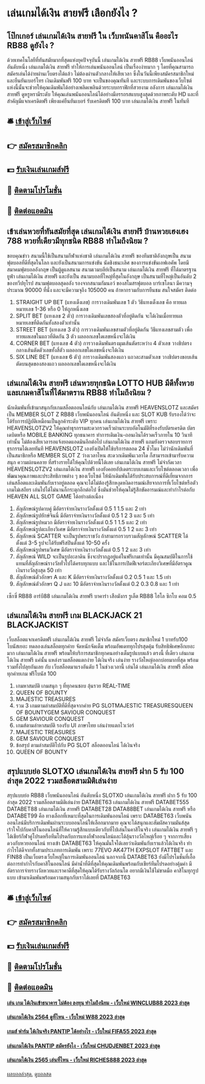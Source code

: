 # เล่นเกมได้เงิน สายฟรี เลือกยังไง ?
## โป๊กเกอร์ เล่นเกมได้เงิน สายฟรี ใน เว็บพนันคาสิโน คืออะไร RB88 ดูยังไง ?
ด้วยเทคโนโลยีที่ทันสมัยมากที่สุดแห่งยุคปัจจุบันนี้ เล่นเกมได้เงิน สายฟรี RB88 เว็บพนันออนไลน์ อันดับหนึ่ง เล่นเกมได้เงิน สายฟรี ทำให้การเล่นพนันออนไลน์ เป็นเรื่องง่ายมาก ๆ โดยที่คุณสามารถสมัครเล่นได้ง่ายผ่านเว็บตรงได้แล้ว ไม่ต้องผ่านตัวกลางให้เสียเวลา ซึ่งในวันนี้เพียงสมัครสมาชิกใหม่และยืนยันเบอร์โทร เงินเดิมพันฟรี 100 บาท จะเป็นของคุณทันที และระบบการเดิมพันของเว็บไซต์แห่งนี้นั้นจะช่วยให้คุณเดิมพันได้อย่างเพลิดเพลินด้วยระบบกราฟิกที่สวยงาม อลังการ เล่นเกมได้เงิน สายฟรี ดูหรูหรามีระดับ ให้คุณเล่นพนันออนไลน์ได้อย่างมีอรรถรสแบบสูงสุดด้วยภาพระดับ HD และที่สำคัญมีแจกเครดิตฟรี เพียงแค่ยืนยันเบอร์ รับเครดิตฟรี 100 บาท เล่นเกมได้เงิน สายฟรี ในทันที

## 🛎 [เข้าสู่เว็บไซต์](https://bit.ly/3SdLNi2)
## 👉 [สมัครสมาชิกคลิก](https://bit.ly/3SdLNi2)
## 💵 [รับเงินเล่นเกมส์ฟรี](https://bit.ly/3dyRKHj)
## 👑 [ติดตามโปรโมชั่น](https://bit.ly/3dyRKHj)
## 📱 [ติดต่อแอดมิน](https://bit.ly/3dyRKHj)

## เข้าเล่นหวยที่ทันสมัยที่สุด เล่นเกมได้เงิน สายฟรี บ้านหวยเฮงเฮง 788 หวยที่เดียวมีทุกชนิด RB88 ทำไมถึงนิยม ?
ขอบคุณข่าว
สนามนี้ใช้เป็นสนามกีฬาแห่งชาติ เล่นเกมได้เงิน สายฟรี ของทีมชาติอังกฤษเป็น สนามฟุตบอลที่ดีที่สุดในโลก และยังเป็นสนามการแข่งขัน นัดชิงชนะเลิศ ของการแข่งขันเอฟเอคัพ โดยมีสมาคมฟุตบอลอังกฤษ เป็นผู้ดูแลสนาม
สนามเวมบลีย์เป็นสนาม เล่นเกมได้เงิน สายฟรี ที่ได้มาตรฐานยูฟ่า เล่นเกมได้เงิน สายฟรี และยังเป็น สนามบอลที่ใหญ่ที่สุดในอังกฤษ เป็นสนามที่ใหญ่เป็นอันดับ 2 ของทวีปยุโรป สนามฟุตบอลสุดอลัง รองจากสนามกัมนอว์ ของสโมสรฟุตบอล บาร์เซโลนา มีความจุประมาณ 90000 ที่นั่ง และจะมีความจุถึง 105000 คน ถ้าหากรวมกับการยืนชม
สนใจสมัคร ติดต่อ
1. STRAIGHT UP BET (แทงเต็งเลข) การวางเดิมพันเลข 1 ตัว วิธีแทงเต็งเลข คือ ทายผลหมายเลข 1-36 หรือ 0 ให้ถูกหนึ่งเลข
2. SPLIT BET (แทงเลข 2 ตัว) การวางเดิมพันเลขสองตัวที่อยู่ติดกัน จะได้เงินเมื่อทายผลหมายเลขที่ติดกันทั้งสองตัวเท่านั้น
3. STREET BET (แทงเลข 3 ตัว) การวางเดิมพันเลขสามตัวที่อยู่ติดกัน วิธีแทงเลขสามตัว เพื่อทายผลเลขในแถวที่ติดกัน 3 ตัว ผลออกเลขใดเลขหนึ่งจะได้เงิน
4. CORNER BET (แทงเลข 4 ตัว) การวางเดิมพันตรงมุมเส้นตัดระหว่าง 4 ตัวเลข วางชิปตรงกลางเส้นตัดตัวเลขทั้งสี่ตัว ผลออกเลขใดเลขหนึ่งจะได้เงิน
5. SIX LINE BET (แทงเลข 6 ตัว) การวางเดิมพันสองแถว แถวละสามตัวเลข วางชิปตรงขอบเส้นตัดบนสุดของสองแถว ผลออกเลขใดเลขหนึ่งจะได้เงิน

## เล่นเกมได้เงิน สายฟรี เล่นหวยทุกชนิด LOTTO HUB มีดีทั้งหวย และเกมคาสิโนที่ได้มาตราน RB88 ทำไมถึงนิยม ?
นักเดิมพันที่เข้ามาสนุกกับเกมสล็อตออนไลน์กับ เล่นเกมได้เงิน สายฟรี HEAVENSLOTZ และสมัครเป็น MEMBER SLOT Z RB88 เว็บพนันออนไลน์ อันดับหนึ่ง และ SLOT KUB รับรองได้ว่าจะได้รับการปฏิบัติเหมือนเป็นลูกค้าระดับ VIP ทุกคน เล่นเกมได้เงิน สายฟรี เพราะ HEAVENSLOTZV2 ให้คุณทำธุรกรรมสะดวกรวดเร็วผ่านระบบอัตโนมัติที่รองรับบัตรเครดิต บัตรเดบิตหรือ MOBILE BANKING ทุกธนาคาร ทำการเติมเงิน-ถอนเงินได้รวดเร็วภายใน 10 วินาทีเท่านั้น ไม่ต้องเสียเวลารอแจ้งยอดแอดมินอีกต่อไป เล่นเกมได้เงิน สายฟรี แถมยังตรวจสอบรายการธุรกรรมได้เลยทันที
HEAVENSLOTZ เองยังเปิดให้ใช้บริการตลอด 24 ชั่วโมง ไม่ว่านักเดิมพันที่เป็นสมาชิกหรือ MEMBER SLOT Z ว่างเวลาไหน สะดวกเดิมพันเวลาใด ก็สามารถเข้ามารับความสนุก ความผ่อนคลาย ที่สร้างรายได้ให้คุณไปด้วยนี้ได้เลย เล่นเกมได้เงิน สายฟรี ไม่จำกัดเวลา HEAVENSLOTZV2 เล่นเกมได้เงิน สายฟรี เองยังคอยอัปเดตระบบเกมและเว็บไซต์ตลอดเวลา เพื่อพัฒนาคุณภาพและประสิทธิภาพต่าง ๆ ของเว็บไซต์ ให้นักเดิมพันได้รับประสบการณ์ที่ดีเยี่ยมจากการเล่นสล็อตและเดิมพันกับเราอยู่ตลอด คุณจะได้ไม่ต้องรู้สึกหงุดหงิดอารมณ์เสียจากการที่เว็บไซต์หรือตัวเกมไม่เสถียร เล่นไปได้ไม่นานก็กระตุกอีกต่อไป ซึ่งมันช่วยให้คุณไม่รู้สึกขัดอารมณ์และทำกำไรต่อกับ HEAVEN ALL SLOT GAME ได้อย่างต่อเนื่อง
1. สัญลักษณ์รูปดาบคู่ มีอัตราจ่ายเงินรางวัลตั้งแต่ 0.5 1 1.5 และ 2 เท่า
2. สัญลักษณ์รูปยักษ์จินนี่ มีอัตราจ่ายเงินรางวัลตั้งแต่ 0.5 1 2 3 และ 5 เท่า
3. สัญลักษณ์รูปหมวก มีอัตราจ่ายเงินรางวัลตั้งแต่ 0.5 1 1.5 และ 2 เท่า
4. สัญลักษณ์รูปตะเกียงวิเศษ มีอัตราจ่ายเงินรางวัลตั้งแต่ 0.5 1 2 และ 3 เท่า
5. สัญลักษณ์ SCATTER จะเป็นรูปพระราชวัง ถ้าสามารถรวบรวมสัญลักษณ์ SCATTER ได้ตั้งแต่ 3-5 รูปจะได้รับฟรีสปินตั้งแต่ 10-50 ครั้ง
6. สัญลักษณ์รูปพรมวิเศษ มีอัตราจ่ายเงินรางวัลตั้งแต่ 0.5 1 2 และ 3 เท่า
7. สัญลักษณ์ WILD จะเป็นรูปอะลาดิน ซึ่งจะปรากฏอยู่แค่ในฟรีเกมเท่านั้น มีคุณสมบัติในการใช้แทนที่สัญลักษณ์รางวัลทั่วไปได้ครบทุกแบบ และใช้ในการเปิดฟีเจอร์ตะเกียงวิเศษที่มีอัตราคูณเงินรางวัลสูงสุด 50 เท่า
8. สัญลักษณ์ตัวอักษร A และ K มีอัตราจ่ายเงินรางวัลตั้งแต่ 0.2 0.5 1 และ 1.5 เท่า
9. สัญลักษณ์ตัวอักษร Q J และ 10 มีอัตราจ่ายเงินรางวัลตั้งแต่ 0.2 0.3 0.8 และ 1 เท่า

เซ็กซี่ RB88 อาร์บี88 เล่นเกมได้เงิน สายฟรี บาคาร่า เสือมังกร รูเล็ต RB88 ไฮโล ซิกโบ คอม 0.5

## เล่นเกมได้เงิน สายฟรี ​เกม BLACKJACK 21 BLACKJACKIST
เว็บสล็อตแจกเครดิตฟรี เล่นเกมได้เงิน สายฟรี ไม่จำกัด สมัครเว็บตรง สมาชิกใหม่ 1 บาทรับ100 โบนัสเยอะ ทดลองเล่นสล็อตทุกค่าย จัดหนักจัดเต็ม พร้อมอัพเดททุกโปรสุดคุ้ม รับสิทธิพิเศษอีกเยอะมาก เล่นเกมได้เงิน สายฟรี พร้อมให้บริการสมาชิกทุกคนอย่างเต็มรูปแบบแล้ว ตรงนี้ ที่เดียว เล่นเกมได้เงิน สายฟรี แค่นั้น แหล่งรวมสล็อตแตกง่าย ได้เงินจริง เล่นง่าย รางวัลใหญ่ออกบ่อยมากที่สุด พร้อมรวมทั้งไปลุยกันเลย กับ เว็บสล็อตมาแรงอันดับ 1 ในช่วงเวลานี้ เล่นได้ เล่นเกมได้เงิน สายฟรี สล็อตทุกค่ายเกม ฟรีโบนัส 100
1. เกมหาสมบัติ เกมสนุก ๆ ที่ทุกคนชอบ ลุ้นรวย REAL-TIME
2. QUEEN OF BOUNTY
3. MAJESTIC TREASURES
4. รวม 3 เกมตามล่าสมบัติที่ดีที่สุดจากค่าย PG SLOTMAJESTIC TREASURESQUEEN OF BOUNTYGEM SAVIOUR CONQUEST
5. GEM SAVIOUR CONQUEST
6. เกมส์ตามล่าหาสมบัติ รองรับ UI ภาษาไทย เล่นง่ายแตกไวเว่อร์
7. MAJESTIC TREASURES
8. GEM SAVIOUR CONQUEST
9. ข้อสรุป ตามล่าสมบัติไปกับ PG SLOT สล็อตออนไลน์ ได้เงินจริง
10. QUEEN OF BOUNTY

## สรุปแบบย่อ SLOTXO เล่นเกมได้เงิน สายฟรี ฝาก 5 รับ 100 ล่าสุด 2022 รวมสล็อตสามมิติเล่นง่าย
สรุปแบบย่อ RB88 เว็บพนันออนไลน์ อันดับหนึ่ง SLOTXO เล่นเกมได้เงิน สายฟรี ฝาก 5 รับ 100 ล่าสุด 2022 รวมสล็อตสามมิติเล่นง่าย DATABET63 เล่นเกมได้เงิน สายฟรี DATABET555 DATABET88 เล่นเกมได้เงิน สายฟรี DATABET28 DATA88BET เล่นเกมได้เงิน สายฟรี หรือ DATABET99 คือ ทางเลือกที่เหมาะที่สุดในการเดิมพันออนไลน์ เพราะ DATABET63 เว็บพนันออนไลน์มีบริการเดิมพันผ่านระบบออนไลน์ให้เลือกมากมาย คุณจะได้สนุกและสัมผัสความมันส์สุดเร้าใจไปกับคาสิโนออนไลน์ที่ให้ความรู้สึกแบบเดียวกับที่ไปเล่นในคาสิโนจริง เล่นเกมได้เงิน สายฟรี ๆ ได้เชียร์กีฬาคู่โปรดหรือทีมโปรดกับการแทงกีฬาออนไลน์และได้ลุ้นรางวัลใหญ่เรื่อย ๆ จากการเสี่ยงดวงกับหวยออนไลน์
ทางเข้า DATABET63 ให้คุณมั่นใจได้เลยว่าเดิมพันกับเราแล้วได้เงินจริง ทำกำไรได้ดีจากทั้งสามประเภทการเดิมพัน เพราะ 77EVO AK47TH EXPSLOT FATTBET และ FIN88 เป็นเว็บตรงเว็บใหญ่ในการเดิมพันออนไลน์ นอกจากนี้ DATABET63 ยังมีโปรโมชั่นที่เอื้อต่อการทำกำไรกับคาสิโนออนไลน์ มีค่าน้ำที่ดีที่สุดให้คุณเดิมพันพร้อมกับเชียร์ทีมโปรดอย่างคุ้มค่า มีอัตราการจ่ายรางวัลหวยและราคาดีที่สุดให้คุณได้รับรางวัลก้อนโต อยากมีเงินใช้ไม่ขาดมือ คาสิโนทุกรูปแบบ เข้ามาเดิมพันพร้อมความสนุกกับเราได้เลยที่ DATABET63

## 🛎 [เข้าสู่เว็บไซต์](https://bit.ly/3SdLNi2)
## 👉 [สมัครสมาชิกคลิก](https://bit.ly/3SdLNi2)
## 💵 [รับเงินเล่นเกมส์ฟรี](https://bit.ly/3dyRKHj)
## 👑 [ติดตามโปรโมชั่น](https://bit.ly/3dyRKHj)
## 📱 [ติดต่อแอดมิน](https://bit.ly/3dyRKHj)

#### [เล่น เกม ได้เงินเข้าธนาคาร ไม่ต้อง ลงทุน ทำไมถึงนิยม - เว็บใหม่ WINCLUB88 2023 ล่าสุด](https://atom.io/themes/เล่น%20เกม%20ได้เงินเข้าธนาคาร%20ไม่ต้อง%20ลงทุน%20ทำไมถึงนิยม%20-%20เว็บใหม่%20winclub88%202023%20ล่าสุด)
#### [เล่นเกมได้เงิน 2564 ดูที่ไหน - เว็บใหม่ W88 2023 ล่าสุด](https://atom.io/themes/เล่นเกมได้เงิน%202564%20ดูที่ไหน%20-%20เว็บใหม่%20w88%202023%20ล่าสุด)
#### [เกมส์ ฟาร์ม ได้เงินจริง PANTIP ได้อย่างไร - เว็บใหม่ FIFA55 2023 ล่าสุด](https://atom.io/themes/เกมส์%20ฟาร์ม%20ได้เงินจริง%20pantip%20ได้อย่างไร%20-%20เว็บใหม่%20fifa55%202023%20ล่าสุด)
#### [เล่นเกมได้เงิน PANTIP สมัครยังไง - เว็บใหม่ CHUDJENBET 2023 ล่าสุด](https://atom.io/themes/เล่นเกมได้เงิน%20pantip%20สมัครยังไง%20-%20เว็บใหม่%20chudjenbet%202023%20ล่าสุด)
#### [เล่นเกมได้เงิน 2565 เล่นที่ไหน - เว็บใหม่ RICHES888 2023 ล่าสุด](https://atom.io/themes/เล่นเกมได้เงิน%202565%20เล่นที่ไหน%20-%20เว็บใหม่%20riches888%202023%20ล่าสุด)

[ผลบอลล่าสุด](https://siamsport.tv "ผลบอลล่าสุด"), [ดูบอลสด](https://siamsport.tv/ดูบอลสด "ดูบอลสด")